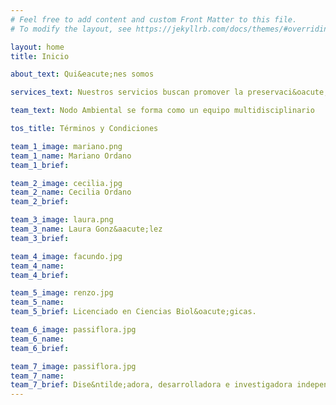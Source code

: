 ```yaml
---
# Feel free to add content and custom Front Matter to this file.
# To modify the layout, see https://jekyllrb.com/docs/themes/#overriding-theme-defaults

layout: home
title: Inicio

about_text: Qui&eacute;nes somos

services_text: Nuestros servicios buscan promover la preservaci&oacute;n del ambiente, el desarrollo sostenible y el bienestar social.

team_text: Nodo Ambiental se forma como un equipo multidisciplinario

tos_title: Términos y Condiciones

team_1_image: mariano.png
team_1_name: Mariano Ordano
team_1_brief: 

team_2_image: cecilia.jpg
team_2_name: Cecilia Ordano
team_2_brief: 

team_3_image: laura.png
team_3_name: Laura Gonz&aacute;lez
team_3_brief: 

team_4_image: facundo.jpg
team_4_name: 
team_4_brief: 

team_5_image: renzo.jpg
team_5_name: 
team_5_brief: Licenciado en Ciencias Biol&oacute;gicas.

team_6_image: passiflora.jpg
team_6_name: 
team_6_brief: 

team_7_image: passiflora.jpg
team_7_name: 
team_7_brief: Dise&ntilde;adora, desarrolladora e investigadora independiente.
---
```

